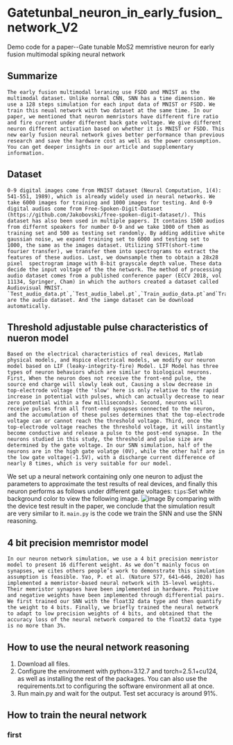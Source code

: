 # Gatetunbal_neuron_in_early_fusion_network_V2
Demo code for a paper--Gate tunable MoS2 memristive neuron for early fusion multimodal spiking neural network
## Summarize
    The early fusion multimodal leraning use FSDD and MNIST as the multimodal dataset. Unlike normal CNN, SNN has a time dimension. We use a 128 steps simulation for each input data of MNIST or FSDD. We train this neual network with two dataset at the same time. In our paper, we mentioned that neuron memristors have different fire ratio and fire current under different back gate voltage. We give different neuron different activation based on whether it is MNIST or FSDD. This new early fusion neural network gives better performance than previous research and save the hardware cost as well as the power consumption. You can get deeper insights in our article and supplementary information.
## Dataset
    0-9 digital images come from MNIST dataset (Neural Computation, 1(4): 541-551, 1989), which is already widely used in neural networks. We take 6000 images for training and 1000 images for testing. And 0-9 digital audios come from Free-Spoken-Digit-Dataset (https://github.com/Jakobovski/free-spoken-digit-dataset/). This dataset has also been used in multiple papers. It contains 1500 audios from differnt speakers for number 0-9 and we take 1000 of them as training set and 500 as testing set randomly. By adding additive white gaussian noise, we expand training set to 6000 and testing set to 1000, the same as the images dataset. Utilizing STFT(short-time fourier transfer), we transfer them into spectrograms to extract the features of these audios. Last, we downsample them to obtain a 28x28 pixel  spectrogram image with 8-bit grayscale depth value. These data decide the input voltage of the the network. The method of processing audio dataset comes from a published conference paper (ECCV 2018, vol 11134, Springer, Cham) in which the authors created a dataset called Audiovisual MNIST.
    `Test_audio_data.pt`,`Test_audio_label.pt`,`Train_audio_data.pt`and`Train_audio_label.pt` are the audio dataset. And the iamge dataset can be download automatically.
## Threshold adjustable pulse characteristics of nueron model
    Based on the electrical characteristics of real devices, Matlab physical models, and Hspice electrical models, we modify our neuron model based on LIF (leaky-integrity-fire) Model. LIF Model has three types of neuron behaviors which are similar to biological neurons. First, When the neuron does not receive the front-end pulse, the source end charge will slowly leak out, Causing a slow decrease in top-electrode voltage (the 'slow' here is only relative to the rapid increase in potential with pulses, which can actually decrease to near zero potential within a few milliseconds). Second, neurons will receive pulses from all front-end synapses connected to the neuron, and the accumulation of these pulses determines that the top-electrode voltage can or cannot reach the threshold voltage. Third, once the top-electrode voltage reaches the threshold voltage, it will instantly become conductive and release a pulse to the post-end synapse. In the neurons studied in this study, the threshold and pulse size are determined by the gate voltage. In our SNN simulation, half of the neurons are in the high gate volatge (0V), while the other half are in the low gate voltage(-1.5V), with a discharge current difference of nearly 8 times, which is very suitable for our model.
We set up a neural network containing only one neuron to adjust the parameters to approximate the test results of real devices, and finally this neuron performs as follows under different gate voltages:
    `tips`:Set white background color to view the following image.
    ![image](https://github.com/Peng-Yuyang-2003/Gatetunbal_neuron_in_early_fusion_network_V2/blob/main/single_neuron.png)
    By comparing with the device test result in the paper, we conclude that the simulation result are very similar to it.
    `main.py` is the code we train the SNN and use the SNN reasoning.
## 4 bit precision memristor model
    In our neuron network simulation, we use a 4 bit precision memristor model to present 16 different weight. As we don’t mainly focus on synapses, we cites others people’s work to demonstrate this simulation assumption is feasible. Yao, P. et al. (Nature 577, 641–646, 2020) has implemented a memristor-based neural network with 15-level weights. Their memristor synapses have been implemented in hardware. Positive and negative weights have been implemented through differential pairs. We first trained our SNN with the float32 data type and then quantify the weight to 4 bits. Finally, we briefly trained the neural network to adapt to low precision weights of 4 bits, and obtained that the accuracy loss of the neural network compared to the float32 data type is no more than 3%.
## How to use the neural network reasoning
1. Download all files.
2. Configure the environment with python=3.12.7 and torch=2.5.1+cu124, as well as installing the rest of the packages. You can also use the requirements.txt to configuring the software environment all at once.
3. Run main.py and wait for the output. Test set accuracy is around 91%.
## How to train the neural network
### first
